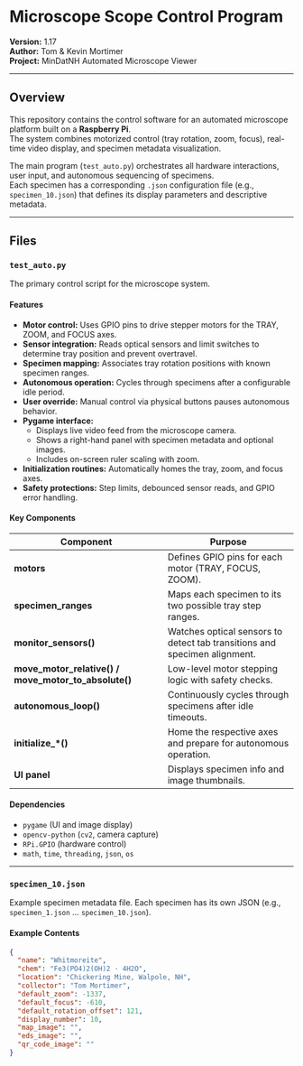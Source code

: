# Microscope Scope Control Program

**Version:** 1.17  
**Author:** Tom & Kevin Mortimer  
**Project:** MinDatNH Automated Microscope Viewer  

---

## Overview

This repository contains the control software for an automated microscope platform built on a **Raspberry Pi**.  
The system combines motorized control (tray rotation, zoom, focus), real-time video display, and specimen metadata visualization.

The main program (`test_auto.py`) orchestrates all hardware interactions, user input, and autonomous sequencing of specimens.  
Each specimen has a corresponding `.json` configuration file (e.g., `specimen_10.json`) that defines its display parameters and descriptive metadata.

---

## Files

### `test_auto.py`

The primary control script for the microscope system.

#### Features
- **Motor control:** Uses GPIO pins to drive stepper motors for the TRAY, ZOOM, and FOCUS axes.  
- **Sensor integration:** Reads optical sensors and limit switches to determine tray position and prevent overtravel.  
- **Specimen mapping:** Associates tray rotation positions with known specimen ranges.  
- **Autonomous operation:** Cycles through specimens after a configurable idle period.  
- **User override:** Manual control via physical buttons pauses autonomous behavior.  
- **Pygame interface:**  
  - Displays live video feed from the microscope camera.  
  - Shows a right-hand panel with specimen metadata and optional images.  
  - Includes on-screen ruler scaling with zoom.  
- **Initialization routines:** Automatically homes the tray, zoom, and focus axes.  
- **Safety protections:** Step limits, debounced sensor reads, and GPIO error handling.  

#### Key Components
| Component | Purpose |
|------------|----------|
| **motors** | Defines GPIO pins for each motor (TRAY, FOCUS, ZOOM). |
| **specimen_ranges** | Maps each specimen to its two possible tray step ranges. |
| **monitor_sensors()** | Watches optical sensors to detect tab transitions and specimen alignment. |
| **move_motor_relative() / move_motor_to_absolute()** | Low-level motor stepping logic with safety checks. |
| **autonomous_loop()** | Continuously cycles through specimens after idle timeouts. |
| **initialize_*()** | Home the respective axes and prepare for autonomous operation. |
| **UI panel** | Displays specimen info and image thumbnails. |

#### Dependencies
- `pygame` (UI and image display)
- `opencv-python` (`cv2`, camera capture)
- `RPi.GPIO` (hardware control)
- `math`, `time`, `threading`, `json`, `os`

---

### `specimen_10.json`

Example specimen metadata file. Each specimen has its own JSON (e.g., `specimen_1.json` … `specimen_10.json`).

#### Example Contents
```json
{
  "name": "Whitmoreite",
  "chem": "Fe3(PO4)2(OH)2 · 4H2O",
  "location": "Chickering Mine, Walpole, NH",
  "collector": "Tom Mortimer",
  "default_zoom": -1337,
  "default_focus": -610,
  "default_rotation_offset": 121,
  "display_number": 10,
  "map_image": "",
  "eds_image": "",
  "qr_code_image": ""
}

